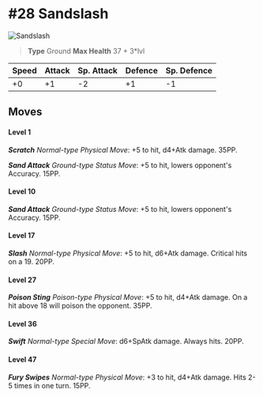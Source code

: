 # #28 Sandslash


![Sandslash](https://img.pokemondb.net/sprites/home/normal/1x/sandslash.png)

> **Type** Ground
> **Max Health** 37 + 3\*lvl

| Speed | Attack | Sp. Attack | Defence | Sp. Defence |
| ----- | ------ | ---------- | ------- | ----------- |
| +0 | +1 | -2 | +1 | -1 |

## Moves
#### Level 1

***Scratch** Normal-type Physical Move*: +5 to hit, d4+Atk damage.  35PP.

***Sand Attack** Ground-type Status Move*: +5 to hit, lowers opponent's Accuracy. 15PP.
#### Level 10

***Sand Attack** Ground-type Status Move*: +5 to hit, lowers opponent's Accuracy. 15PP.
#### Level 17

***Slash** Normal-type Physical Move*: +5 to hit, d6+Atk damage. Critical hits on a 19. 20PP.
#### Level 27

***Poison Sting** Poison-type Physical Move*: +5 to hit, d4+Atk damage. On a hit above 18 will poison the opponent. 35PP.
#### Level 36

***Swift** Normal-type Special Move*: d6+SpAtk damage. Always hits. 20PP.
#### Level 47

***Fury Swipes** Normal-type Physical Move*: +3 to hit, d4+Atk damage. Hits 2-5 times in one turn. 15PP.

